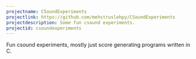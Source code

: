 ```yaml
---
projectname: CSoundExperiments
projectlink: https://github.com/mehstruslehpy/CSoundExperiments
projectdescription: Some fun csound experiments.
projectid: csoundexperiments
---
```

Fun csound experiments, mostly just score generating programs written in C.
